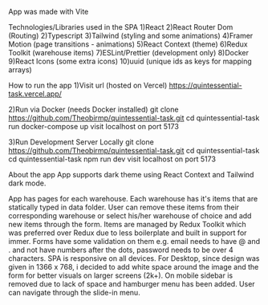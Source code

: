 App was made with Vite

Technologies/Libraries used in the SPA
1)React
2)React Router Dom (Routing)
2)Typescript
3)Tailwind (styling and some animations)
4)Framer Motion (page transitions - animations)
5)React Context (theme)
6)Redux Toolkit (warehouse items)
7)ESLint/Prettier (development only)
8)Docker
9)React Icons (some extra icons)
10)uuid (unique ids as keys for mapping arrays)

How to run the app
1)Visit url (hosted on Vercel)
https://quintessential-task.vercel.app/

2)Run via Docker (needs Docker installed)
git clone https://github.com/Theobirmp/quintessential-task.git
cd quintessential-task
run docker-compose up
visit localhost on port 5173

3)Run Development Server Locally
git clone https://github.com/Theobirmp/quintessential-task.git
cd quintessential-task
cd quintessential-task
npm run dev
visit localhost on port 5173

About the app
App supports dark theme using React Context and Tailwind dark mode.

App has pages for each warehouse. Each warehouse has it's items that are
statically typed in data folder. User can remove these items from their corresponding warehouse or select his/her warehouse of choice and add new items through the form.
Items are managed by Redux Toolkit which was preferred over Redux due to less boilerplate
and built in support for immer.
Forms have some validation on them e.g. email needs to have @ and . and not have numbers after the dots, password needs to be over 4 characters.
SPA is responsive on all devices. For Desktop, since design was given in 1366 x 768,
i decided to add white space around the image and the form for better visuals on larger screens (2k+). On mobile sidebar is removed due to lack of space and hamburger menu has been added. User can navigate through the slide-in menu.
